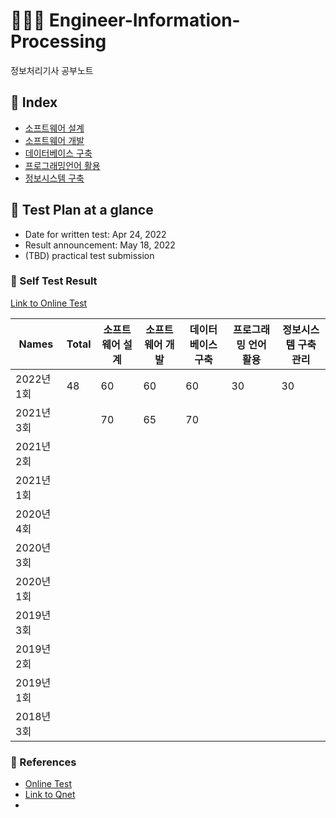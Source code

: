 # 👨‍💻📝 Engineer-Information-Processing
정보처리기사 공부노트


## :card_index: Index

- [소프트웨어 설계](https://github.com/bboygg/Engineer-Information-Processing/blob/main/sw-design.md)
- [소프트웨어 개발](https://github.com/bboygg/Engineer-Information-Processing/blob/main/sw-development.md)
- [데이터베이스 구축](https://github.com/bboygg/Engineer-Information-Processing/blob/main/db-construction.md)
- [프로그래밍언어 활용](https://github.com/bboygg/Engineer-Information-Processing/blob/main/programming-language.md)
- [정보시스템 구축](https://github.com/bboygg/Engineer-Information-Processing/blob/main/information-system.md)




## :calendar: Test Plan at a glance

- Date for written test: Apr 24, 2022
- Result announcement: May 18, 2022 
- (TBD) practical test submission



### :100: Self Test Result

[Link to Online Test](https://www.comcbt.com)

| Names      | Total | 소프트웨어 설계 | 소프트웨어 개발 | 데이터베이스 구축 | 프로그래밍 언어 활용 | 정보시스템 구축관리 |
| ---------- | ----- | --------------- | --------------- | ----------------- | -------------------- | ------------------- |
| 2022년 1회 | 48    | 60              | 60              | 60                | 30                   | 30                  |
| 2021년 3회 |       | 70              | 65              | 70                |                      |                     |
| 2021년 2회 |       |                 |                 |                   |                      |                     |
| 2021년 1회 |       |                 |                 |                   |                      |                     |
| 2020년 4회 |       |                 |                 |                   |                      |                     |
| 2020년 3회 |       |                 |                 |                   |                      |                     |
| 2020년 1회 |       |                 |                 |                   |                      |                     |
| 2019년 3회 |       |                 |                 |                   |                      |                     |
| 2019년 2회 |       |                 |                 |                   |                      |                     |
| 2019년 1회 |       |                 |                 |                   |                      |                     |
| 2018년 3회 |       |                 |                 |                   |                      |                     |



### 🔗 References
- [Online Test](https://www.comcbt.com)
- [Link to Qnet](https://www.q-net.or.kr/crf005.do?id=crf00505&jmCd=1320)
- 
